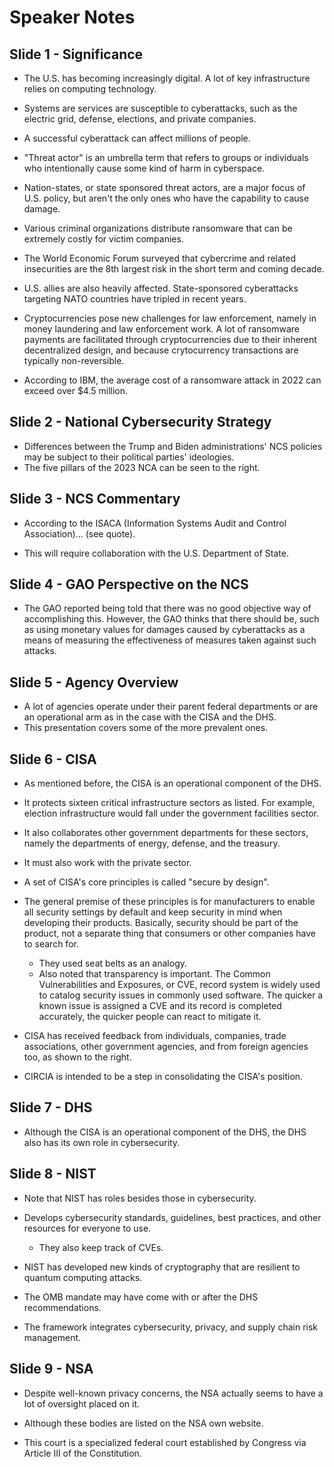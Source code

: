 # Speaker Notes

## Slide 1 - Significance

- The U.S. has becoming increasingly digital.
A lot of key infrastructure relies on computing technology.
- Systems are services are susceptible to cyberattacks, such as the electric grid, defense, elections, and private companies.
- A successful cyberattack can affect millions of people.

- "Threat actor" is an umbrella term that refers to groups or individuals who intentionally cause some kind of harm in cyberspace.
- Nation-states, or state sponsored threat actors, are a major focus of U.S. policy, but aren't the only ones who have the capability to cause damage.
- Various criminal organizations distribute ransomware that can be extremely costly for victim companies.

- The World Economic Forum surveyed that cybercrime and related insecurities are the 8th largest risk in the short term and coming decade.
- U.S. allies are also heavily affected. State-sponsored cyberattacks targeting NATO countries have tripled in recent years.
- Cryptocurrencies pose new challenges for law enforcement, namely in money laundering and law enforcement work. A lot of ransomware payments are facilitated through cryptocurrencies due to their inherent decentralized design, and because crytocurrency transactions are typically non-reversible.
- According to IBM, the average cost of a ransomware attack in 2022 can exceed over $4.5 million.

## Slide 2 - National Cybersecurity Strategy

- Differences between the Trump and Biden administrations' NCS policies may be subject to their political parties' ideologies.
- The five pillars of the 2023 NCA can be seen to the right.

## Slide 3 - NCS Commentary

- According to the ISACA (Information Systems Audit and Control Association)... (see quote).

- This will require collaboration with the U.S. Department of State.

## Slide 4 - GAO Perspective on the NCS

- The GAO reported being told that there was no good objective way of accomplishing this. However, the GAO thinks that there should be, such as using monetary values for damages caused by cyberattacks as a means of measuring the effectiveness of measures taken against such attacks.

## Slide 5 - Agency Overview

- A lot of agencies operate under their parent federal departments or are an operational arm as in the case with the CISA and the DHS.
- This presentation covers some of the more prevalent ones.

## Slide 6 - CISA

- As mentioned before, the CISA is an operational component of the DHS.
- It protects sixteen critical infrastructure sectors as listed. For example, election infrastructure would fall under the government facilities sector.
- It also collaborates other government departments for these sectors, namely the departments of energy, defense, and the treasury.
- It must also work with the private sector.

- A set of CISA's core principles is called "secure by design".
- The general premise of these principles is for manufacturers to enable all security settings by default and keep security in mind when developing their products. Basically, security should be part of the product, not a separate thing that consumers or other companies have to search for.
    - They used seat belts as an analogy.
    - Also noted that transparency is important. The Common Vulnerabilities and Exposures, or CVE, record system is widely used to catalog security issues in commonly used software. The quicker a known issue is assigned a CVE and its record is completed accurately, the quicker people can react to mitigate it.
- CISA has received feedback from individuals, companies, trade associations, other government agencies, and from foreign agencies too, as shown to the right.

- CIRCIA is intended to be a step in consolidating the CISA's position.

## Slide 7 - DHS

- Although the CISA is an operational component of the DHS, the DHS also has its own role in cybersecurity.

## Slide 8 - NIST

- Note that NIST has roles besides those in cybersecurity.
- Develops cybersecurity standards, guidelines, best practices, and other resources for everyone to use.
    - They also keep track of CVEs.

- NIST has developed new kinds of cryptography that are resilient to quantum computing attacks.

- The OMB mandate may have come with or after the DHS recommendations.

- The framework integrates cybersecurity, privacy, and supply chain risk management.

## Slide 9 - NSA

- Despite well-known privacy concerns, the NSA actually seems to have a lot of oversight placed on it.
- Although these bodies are listed on the NSA own website.

- This court is a specialized federal court established by Congress via Article III of the Constitution.
